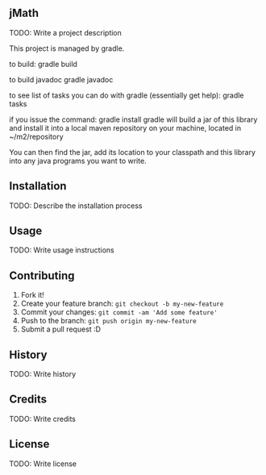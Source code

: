 ## jMath
TODO: Write a project description

This project is managed by gradle.

to build:
gradle build

to build javadoc
gradle javadoc

to see list of tasks you can do with gradle (essentially get help):
gradle tasks

if you issue the command:
gradle install
gradle will build a jar of this library and install it into a local maven repository on your machine,
located in ~/m2/repository

You can then find the jar, add its location to your classpath and this library
into any java programs you want to write.
## Installation
TODO: Describe the installation process
## Usage
TODO: Write usage instructions
## Contributing
1. Fork it!
2. Create your feature branch: `git checkout -b my-new-feature`
3. Commit your changes: `git commit -am 'Add some feature'`
4. Push to the branch: `git push origin my-new-feature`
5. Submit a pull request :D
## History
TODO: Write history
## Credits
TODO: Write credits
## License
TODO: Write license
